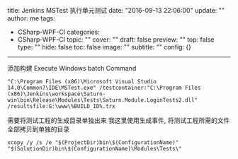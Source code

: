 title: Jenkins MSTest 执行单元测试
date: "2016-09-13 22:06:00"
update: ""
author: me
tags:
- CSharp-WPF-CI
categories:
- CSharp-WPF-CI
topic: ""
cover: ""
draft: false
preview: ""
top: false
type: ""
hide: false
toc: false
image: ""
subtitle: ""
config: {}


---



添加构建 Execute Windows batch Command
```
"C:\Program Files (x86)\Microsoft Visual Studio 14.0\Common7\IDE\MSTest.exe" /testcontainer:"C:\Program Files (x86)\Jenkins\workspace\Saturn-win\bin\Release\Modules\Tests\Saturn.Module.LoginTests2.dll" /resultsfile:G:\www\%BUILD_ID%.trx
```
需要将测试工程的生成目录单独出来
我这里使用生成事件, 将测试工程所需的文件全部拷贝到单独的目录
```
xcopy /y /s /e "$(ProjectDir)bin\$(ConfigurationName)" "$(SolutionDir)bin\$(ConfigurationName)\Modules\Tests\"
```
